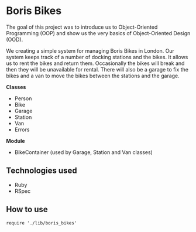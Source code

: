 Boris Bikes
=================

The goal of this project was to introduce us to Object-Oriented Programming (OOP) and show us the very basics of Object-Oriented Design (OOD).

We creating a simple system for managing Boris Bikes in London. Our system keeps track of a number of docking stations and the bikes. It allows us to rent the bikes and return them. Occasionally the bikes will break and then they will be unavailable for rental. There will also be a garage to fix the bikes and a van to move the bikes between the stations and the garage.

<b>Classes</b>
- Person
- Bike
- Garage
- Station
- Van
- Errors

<b>Module</b>
- BikeContainer (used by Garage, Station and Van classes)

Technologies used
-----------------

* Ruby
* RSpec

How to use
----------

```shell
require './lib/boris_bikes'
```